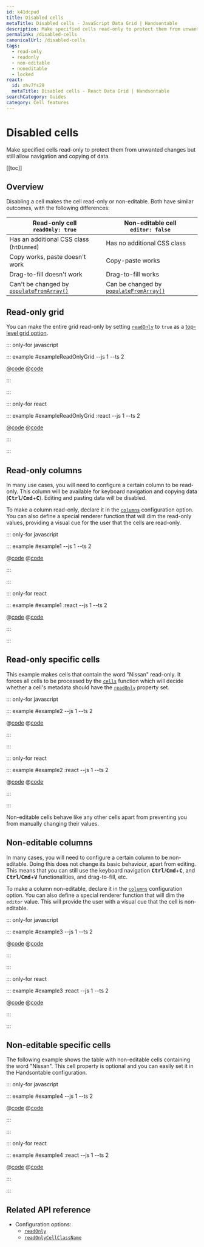 ```yaml
---
id: k41dcpud
title: Disabled cells
metaTitle: Disabled cells - JavaScript Data Grid | Handsontable
description: Make specified cells read-only to protect them from unwanted changes but still allow navigation and copying of data.
permalink: /disabled-cells
canonicalUrl: /disabled-cells
tags:
  - read-only
  - readonly
  - non-editable
  - noneditable
  - locked
react:
  id: zhv7fs29
  metaTitle: Disabled cells - React Data Grid | Handsontable
searchCategory: Guides
category: Cell features
---
```


# Disabled cells

Make specified cells read-only to protect them from unwanted changes but still allow navigation and copying of data.

[[toc]]

## Overview

Disabling a cell makes the cell read-only or non-editable. Both have similar outcomes, with the following differences:

| Read-only cell<br>`readOnly: true`                                           | Non-editable cell<br>`editor: false`                                       |
|------------------------------------------------------------------------------| -------------------------------------------------------------------------- |
| Has an additional CSS class (`htDimmed`)                                     | Has no additional CSS class                                                |
| Copy works, paste doesn't work                                               | Copy-paste works                                                           |
| Drag-to-fill doesn't work                                                    | Drag-to-fill works                                                         |
| Can't be changed by [`populateFromArray()`](@/api/core.md#populatefromarray) | Can be changed by [`populateFromArray()`](@/api/core.md#populatefromarray) |

## Read-only grid

You can make the entire grid read-only by setting [`readOnly`](@/api/options.md#readonly) to `true` as a [top-level grid option](@/guides/getting-started/configuration-options/configuration-options.md#set-grid-options).

::: only-for javascript

::: example #exampleReadOnlyGrid --js 1 --ts 2

@[code](@/content/guides/cell-features/disabled-cells/javascript/exampleReadOnlyGrid.js)
@[code](@/content/guides/cell-features/disabled-cells/javascript/exampleReadOnlyGrid.ts)

:::

:::

::: only-for react

::: example #exampleReadOnlyGrid :react --js 1 --ts 2

@[code](@/content/guides/cell-features/disabled-cells/react/exampleReadOnlyGrid.jsx)
@[code](@/content/guides/cell-features/disabled-cells/react/exampleReadOnlyGrid.tsx)

:::

:::

## Read-only columns

In many use cases, you will need to configure a certain column to be read-only. This column will be available for keyboard navigation and copying data (<kbd>**Ctrl**</kbd>/<kbd>**Cmd**</kbd>+<kbd>**C**</kbd>). Editing and pasting data will be disabled.

To make a column read-only, declare it in the [`columns`](@/api/options.md#columns) configuration option. You can also define a special renderer function that will dim the read-only values, providing a visual cue for the user that the cells are read-only.

::: only-for javascript

::: example #example1 --js 1 --ts 2

@[code](@/content/guides/cell-features/disabled-cells/javascript/example1.js)
@[code](@/content/guides/cell-features/disabled-cells/javascript/example1.ts)

:::

:::

::: only-for react

::: example #example1 :react --js 1 --ts 2

@[code](@/content/guides/cell-features/disabled-cells/react/example1.jsx)
@[code](@/content/guides/cell-features/disabled-cells/react/example1.tsx)

:::

:::

## Read-only specific cells

This example makes cells that contain the word "Nissan" read-only. It forces all cells to be processed by the [`cells`](@/api/options.md#cells) function which will decide whether a cell's metadata should have the [`readOnly`](@/api/options.md#readonly) property set.

::: only-for javascript

::: example #example2 --js 1 --ts 2

@[code](@/content/guides/cell-features/disabled-cells/javascript/example2.js)
@[code](@/content/guides/cell-features/disabled-cells/javascript/example2.ts)

:::

:::

::: only-for react

::: example #example2 :react --js 1 --ts 2

@[code](@/content/guides/cell-features/disabled-cells/react/example2.jsx)
@[code](@/content/guides/cell-features/disabled-cells/react/example2.tsx)

:::

:::

Non-editable cells behave like any other cells apart from preventing you from manually changing their values.

## Non-editable columns

In many cases, you will need to configure a certain column to be non-editable. Doing this does not change its basic behaviour, apart from editing. This means that you can still use the keyboard navigation <kbd>**Ctrl**</kbd>/<kbd>**Cmd**</kbd>+<kbd>**C**</kbd>, and <kbd>**Ctrl**</kbd>/<kbd>**Cmd**</kbd>+<kbd>**V**</kbd> functionalities, and drag-to-fill, etc.

To make a column non-editable, declare it in the [`columns`](@/api/options.md#columns) configuration option. You can also define a special renderer function that will dim the `editor` value. This will provide the user with a visual cue that the cell is non-editable.

::: only-for javascript

::: example #example3 --js 1 --ts 2

@[code](@/content/guides/cell-features/disabled-cells/javascript/example3.js)
@[code](@/content/guides/cell-features/disabled-cells/javascript/example3.ts)

:::

:::

::: only-for react

::: example #example3 :react --js 1 --ts 2

@[code](@/content/guides/cell-features/disabled-cells/react/example3.jsx)
@[code](@/content/guides/cell-features/disabled-cells/react/example3.tsx)

:::

:::

## Non-editable specific cells

The following example shows the table with non-editable cells containing the word "Nissan". This cell property is optional and you can easily set it in the Handsontable configuration.

::: only-for javascript

::: example #example4 --js 1 --ts 2

@[code](@/content/guides/cell-features/disabled-cells/javascript/example4.js)
@[code](@/content/guides/cell-features/disabled-cells/javascript/example4.ts)

:::

:::

::: only-for react

::: example #example4 :react --js 1 --ts 2

@[code](@/content/guides/cell-features/disabled-cells/react/example4.jsx)
@[code](@/content/guides/cell-features/disabled-cells/react/example4.tsx)

:::

:::

## Related API reference

- Configuration options:
  - [`readOnly`](@/api/options.md#readonly)
  - [`readOnlyCellClassName`](@/api/options.md#readonlycellclassname)
